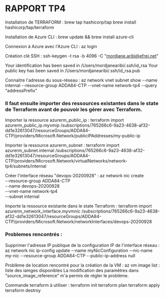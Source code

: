 # RAPPORT TP4

Installation de TERRAFORM :
brew tap hashicorp/tap
brew install hashicorp/tap/terraform


Installation de Azure CLI :
brew update && brew install azure-cli


Connexion à Azure avec l'Azure CLI :
az login


Création clé SSH :
ssh-keygen -t rsa -b 4096 -C "mordjane.aribi@efrei.net"


Your identification has been saved in /Users/mordjanearibi/.ssh/id_rsa
Your public key has been saved in /Users/mordjanearibi/.ssh/id_rsa.pub

Connaitre l'adresse du sous-réseau :
az network vnet subnet show --name internal --resource-group ADDA84-CTP --vnet-name network-tp4 --query "addressPrefix"


### Il faut ensuite importer des ressources existantes dans le state de Terraform avant de pouvoir les gérer avec Terraform.

Importer la ressource azurerm_public_ip :
terraform import azurerm_public_ip.myvmip /subscriptions/765266c6-9a23-4638-af32-dd1e32613047/resourceGroups/ADDA84-CTP/providers/Microsoft.Network/publicIPAddresses/my-public-ip

Importer la ressource azurerm_subnet :
terraform import azurerm_subnet.internal /subscriptions/765266c6-9a23-4638-af32-dd1e32613047/resourceGroups/ADDA84-CTP/providers/Microsoft.Network/virtualNetworks/network-tp4/subnets/internal


Créer l'interface réseau "devops-20200928" :
az network nic create \
    --resource-group ADDA84-CTP \
    --name devops-20200928 \
    --vnet-name network-tp4 \
    --subnet internal

Importe la ressource existante dans le state Terraform :
terraform import azurerm_network_interface.myvmnic /subscriptions/765266c6-9a23-4638-af32-dd1e32613047/resourceGroups/ADDA84-CTP/providers/Microsoft.Network/networkInterfaces/devops-20200928


### Problemes rencontrés : 
Supprimer l'adresse IP publique de la configuration IP de l'interface réseau :
az network nic ip-config update --name myNicConfiguration --nic-name my-nic --resource-group ADDA84-CTP --public-ip-address null


Problème de location rencontré pour la création de la VM :
az vm image list : liste des iamges disponibles
La modification des paramètres dans "source_image_reference" m'a permis de régler le problème.


Commande terraform à utiliser :
terraform init
terraform plan
terraform apply
terraform destroy

